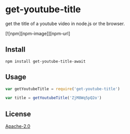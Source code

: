 # get-youtube-title

get the title of a youtube video in node.js or the browser.

[![npm][npm-image]][npm-url]

## Install

```
npm install get-youtube-title-await
```

## Usage

```js
var getYoutubeTitle = require('get-youtube-title')

var title = getYoutubeTitle('ZjM8Wq5pQ2o')
```

## License

[Apache-2.0](LICENSE.md)
